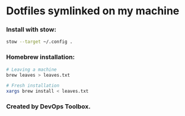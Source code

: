 # Dotfiles symlinked on my machine

### Install with stow:
```bash
stow --target ~/.config .
```

### Homebrew installation:
```bash
# Leaving a machine
brew leaves > leaves.txt

# Fresh installation
xargs brew install < leaves.txt
```
### Created by DevOps Toolbox.

